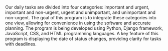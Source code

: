 Our daily tasks are divided into four categories: important and urgent, important and non-urgent, urgent and unimportant, and unimportant and non-urgent. 
The goal of this program is to integrate these categories into one view, allowing for convenience in using the software and accurate planning.
The program is being developed using Python, Django framework, JavaScript, CSS, and HTML programming languages. 
A key feature of this program is displaying the date of status changes, providing clarity for tasks with deadlines.
